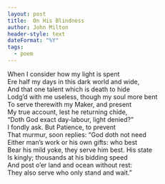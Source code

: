 ```yaml
---
layout: post
title:  On His Blindness
author: John Milton
header-style: text
dateFormat: "%Y"
tags:
  - poem
---
```

<section>
<p>
    When I consider how my light is spent<br />
    Ere half my days in this dark world and wide,<br />
    And that one talent which is death to hide<br />
    Lodg’d with me useless, though my soul more bent<br />
    To serve therewith my Maker, and present<br />
    My true account, lest he returning chide,<br />
    “Doth God exact day-labour, light denied?”<br />
    I fondly ask. But Patience, to prevent<br />
    That murmur, soon replies: “God doth not need<br />
    Either man’s work or his own gifts: who best<br />
    Bear his mild yoke, they serve him best. His state<br />
    Is kingly; thousands at his bidding speed<br />
    And post o’er land and ocean without rest:<br />
    They also serve who only stand and wait.”
  </p>
</section>